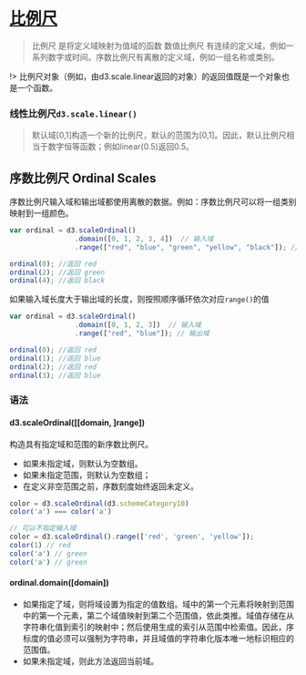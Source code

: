 # [比例尺](https://github.com/d3/d3/wiki/%E6%AF%94%E4%BE%8B%E5%B0%BA)

>比例尺 是将定义域映射为值域的函数 数值比例尺 有连续的定义域，例如一系列数字或时间。序数比例尺有离散的定义域，例如一组名称或类别。

!> 比例尺对象（例如，由d3.scale.linear返回的对象）的返回值既是一个对象也是一个函数。

### 线性比例尺`d3.scale.linear()`
> 默认域[0,1]构造一个新的比例尺，默认的范围为[0,1]。因此，默认比例尺相当于数字恒等函数；例如linear(0.5)返回0.5。

<vuep template="#example"></vuep>

<script v-pre type="text/x-template" id="example">
    <template>
        <div class="wrapper" id="test"></div>
    </template>
    <script>
        module.exports = {
            mounted () {
                var matrix = [
                  [11975,  5871, 8916, 2868],
                  [ 1951, 10048, 2060, 6171],
                  [ 8010, 16145, 8090, 8045],
                  [ 1013,   990,  940, 6907]
                ];
                var tr = d3.select("#test").append("table").selectAll("tr")
                        .data(matrix) // 返回的是`update`选择
                        .enter() // 此方法只在由data运算符返回的更新选择中定义
                        .append("tr");
                var td = tr.selectAll("td")
                    .data(function(d) { return d; })
                    .enter().append("td")
                    .sort((a, b) => a - b)
                    .text(function(d) { return d; });
            }
        }
    </script>
</script>

## 序数比例尺 Ordinal Scales

序数比例尺输入域和输出域都使用离散的数据。例如：序数比例尺可以将一组类别映射到一组颜色。

```js
var ordinal = d3.scaleOrdinal()
                .domain([0, 1, 2, 3, 4])  // 输入域
                .range(["red", "blue", "green", "yellow", "black"]); // 输出域

ordinal(0); //返回 red
ordinal(2); //返回 green
ordinal(4); //返回 black
```

如果输入域长度大于输出域的长度，则按照顺序循环依次对应`range()`的值


```js
var ordinal = d3.scaleOrdinal()
                .domain([0, 1, 2, 3])  // 输入域
                .range(["red", "blue"]); // 输出域

ordinal(0); //返回 red
ordinal(1); //返回 blue
ordinal(2); //返回 red
ordinal(3); //返回 blue
```

### 语法

#### d3.scaleOrdinal([[domain, ]range])

构造具有指定域和范围的新序数比例尺。
* 如果未指定域，则默认为空数组。
* 如果未指定范围，则默认为空数组；
* 在定义非空范围之前，序数刻度始终返回未定义。

```js
color = d3.scaleOrdinal(d3.schemeCategory10)
color('a') === color('a')

// 可以不指定输入域
color = d3.scaleOrdinal().range(['red', 'green', 'yellow']);
color(1) // red
color('a') // green
color('a') // green
```

#### ordinal.domain([domain])

* 如果指定了域，则将域设置为指定的值数组。域中的第一个元素将映射到范围中的第一个元素，第二个域值映射到第二个范围值，依此类推。域值存储在从字符串化值到索引的映射中；然后使用生成的索引从范围中检索值。因此，序标度的值必须可以强制为字符串，并且域值的字符串化版本唯一地标识相应的范围值。
* 如果未指定域，则此方法返回当前域。
